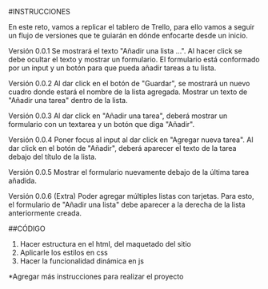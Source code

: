 #INSTRUCCIONES

En este reto, vamos a replicar el tablero de Trello, para ello vamos a seguir un flujo de versiones que te guiarán en dónde enfocarte desde un inicio.

Versión 0.0.1
Se mostrará el texto "Añadir una lista ...".
Al hacer click se debe ocultar el texto y mostrar un formulario.
El formulario está conformado por un input y un botón para que pueda añadir tareas a tu lista.

Versión 0.0.2
Al dar click en el botón de "Guardar", se mostrará un nuevo cuadro donde estará el nombre de la lista agregada.
Mostrar un texto de "Añadir una tarea" dentro de la lista.

Versión 0.0.3
Al dar click en "Añadir una tarea", deberá mostrar un formulario con un textarea y un botón que diga "Añadir".

Versión 0.0.4
Poner focus al input al dar click en "Agregar nueva tarea".
Al dar click en el botón de "Añadir", deberá aparecer el texto de la tarea debajo del título de la lista.

Versión 0.0.5
Mostrar el formulario nuevamente debajo de la última tarea añadida.

Versión 0.0.6 (Extra)
Poder agregar múltiples listas con tarjetas. Para esto, el formulario de "Añadir una lista" debe aparecer a la derecha de la lista anteriormente creada.


##CÓDIGO

1. Hacer estructura en el html, del maquetado del sitio
2. Aplicarle los estilos en css
3. Hacer la funcionalidad dinámica en js

*Agregar más instrucciones para realizar el proyecto
